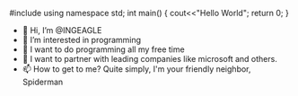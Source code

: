 #include <iostream>
using namespace std;
int main()
{
cout<<"Hello World";
return 0;
}

- 👋 Hi, I’m @INGEAGLE
- 👀 I’m interested in programming
- 🌱 I want to do programming all my free time
- 💞️ I want to partner with leading companies like microsoft and others.
- 📫 How to get to me? Quite simply, I'm your friendly neighbor, Spiderman


